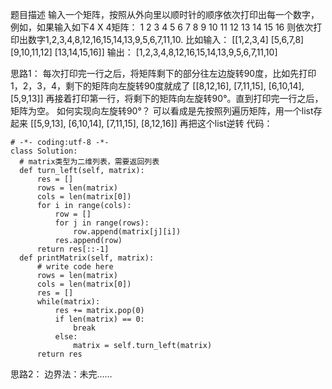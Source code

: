题目描述
输入一个矩阵，按照从外向里以顺时针的顺序依次打印出每一个数字，例如，如果输入如下4 X 4矩阵： 1 2 3 4 5 6 7 8 9 10 11 12 13 14 15 16 则依次打印出数字1,2,3,4,8,12,16,15,14,13,9,5,6,7,11,10.
比如输入：
[[1,2,3,4]
 [5,6,7,8]
 [9,10,11,12]
 [13,14,15,16]]
输出：
[1,2,3,4,8,12,16,15,14,13,9,5,6,7,11,10]

思路1：
每次打印完一行之后，将矩阵剩下的部分往左边旋转90度，比如先打印1，2，3，4，剩下的矩阵向左旋转90度就成了
[[8,12,16],
 [7,11,15],
 [6,10,14],
 [5,9,13]]
 再接着打印第一行，将剩下的矩阵向左旋转90°。直到打印完一行之后，矩阵为空。
 如何实现向左旋转90°？
 可以看成是先按照列遍历矩阵，用一个list存起来
 [[5,9,13],
  [6,10,14],
  [7,11,15],
  [8,12,16]]
  再把这个list逆转
  代码：
  ```
  # -*- coding:utf-8 -*-
class Solution:
    # matrix类型为二维列表，需要返回列表
    def turn_left(self, matrix):
        res = []
        rows = len(matrix)
        cols = len(matrix[0])
        for i in range(cols):
            row = []
            for j in range(rows):
                row.append(matrix[j][i])
            res.append(row)
        return res[::-1]
    def printMatrix(self, matrix):
        # write code here
        rows = len(matrix)
        cols = len(matrix[0])
        res = []
        while(matrix):
            res += matrix.pop(0)
            if len(matrix) == 0:
                break
            else:
                matrix = self.turn_left(matrix)
        return res
  ```
  思路2：
  边界法：未完……
